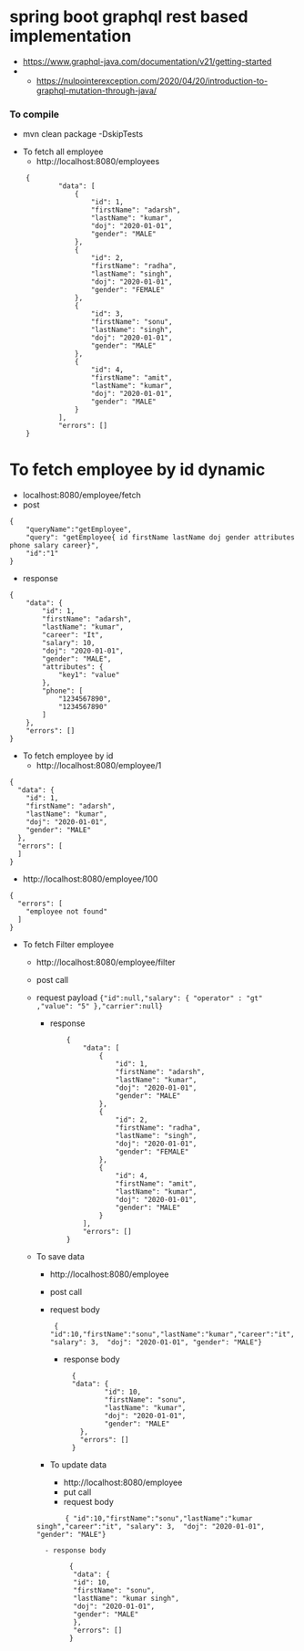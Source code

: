 # spring boot graphql rest based implementation 

*  https://www.graphql-java.com/documentation/v21/getting-started
* - https://nulpointerexception.com/2020/04/20/introduction-to-graphql-mutation-through-java/


### To compile 
* mvn clean package -DskipTests

- To fetch all employee 
    - http://localhost:8080/employees
```   
    {
            "data": [
                {
                    "id": 1,
                    "firstName": "adarsh",
                    "lastName": "kumar",
                    "doj": "2020-01-01",
                    "gender": "MALE"
                },
                {
                    "id": 2,
                    "firstName": "radha",
                    "lastName": "singh",
                    "doj": "2020-01-01",
                    "gender": "FEMALE"
                },
                {
                    "id": 3,
                    "firstName": "sonu",
                    "lastName": "singh",
                    "doj": "2020-01-01",
                    "gender": "MALE"
                },
                {
                    "id": 4,
                    "firstName": "amit",
                    "lastName": "kumar",
                    "doj": "2020-01-01",
                    "gender": "MALE"
                }
            ],
            "errors": []
    }
```


# To fetch employee by id dynamic 
- localhost:8080/employee/fetch
- post 
```
{ 
    "queryName":"getEmployee",
    "query": "getEmployee{ id firstName lastName doj gender attributes phone salary career}",
    "id":"1"
}
```
* response 
````
{
    "data": {
        "id": 1,
        "firstName": "adarsh",
        "lastName": "kumar",
        "career": "It",
        "salary": 10,
        "doj": "2020-01-01",
        "gender": "MALE",
        "attributes": {
            "key1": "value"
        },
        "phone": [
            "1234567890",
            "1234567890"
        ]
    },
    "errors": []
}
````


- To fetch employee by id 
    - http://localhost:8080/employee/1
```   
{
  "data": {
    "id": 1,
    "firstName": "adarsh",
    "lastName": "kumar",
    "doj": "2020-01-01",
    "gender": "MALE"
  },
  "errors": [    
  ]
}
```
  - http://localhost:8080/employee/100
```
{
  "errors": [
    "employee not found"
  ]
}
```

- To fetch Filter employee 
    - http://localhost:8080/employee/filter
    - post call
    - request payload 
          ```
          {"id":null,"salary": { "operator" : "gt" ,"value": "5" },"carrier":null}
          ``` 
      - response 
        ```
            {
                "data": [
                    {
                        "id": 1,
                        "firstName": "adarsh",
                        "lastName": "kumar",
                        "doj": "2020-01-01",
                        "gender": "MALE"
                    },
                    {
                        "id": 2,
                        "firstName": "radha",
                        "lastName": "singh",
                        "doj": "2020-01-01",
                        "gender": "FEMALE"
                    },
                    {
                        "id": 4,
                        "firstName": "amit",
                        "lastName": "kumar",
                        "doj": "2020-01-01",
                        "gender": "MALE"
                    }
                ],
                "errors": []
            }
        ```
        
  - To save data 
    - http://localhost:8080/employee
    - post call 
    - request body 
      ```
       { "id":10,"firstName":"sonu","lastName":"kumar","career":"it", "salary": 3,  "doj": "2020-01-01", "gender": "MALE"}
      ```
      - response body 
        ```
          {
          "data": {
                  "id": 10,
                  "firstName": "sonu",
                  "lastName": "kumar",
                  "doj": "2020-01-01",
                  "gender": "MALE"
            },
            "errors": []
          }
        ```

    - To update data
        - http://localhost:8080/employee
        - put call
        - request body
    ```
           { "id":10,"firstName":"sonu","lastName":"kumar singh","career":"it", "salary": 3,  "doj": "2020-01-01", "gender": "MALE"}
    ```
          - response body
     ```
             {
              "data": {
              "id": 10,
              "firstName": "sonu",
              "lastName": "kumar singh",
              "doj": "2020-01-01",
              "gender": "MALE"
              },
              "errors": []
             }
     ```